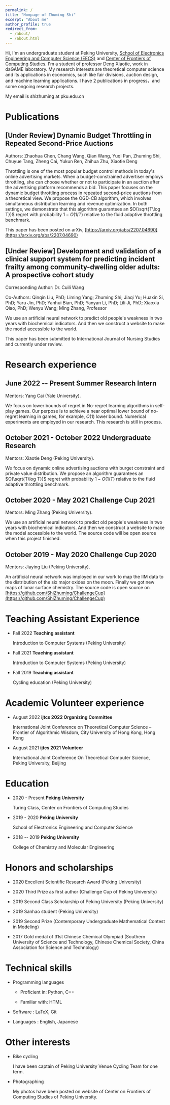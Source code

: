 ```yaml
---
permalink: /
title: "Hompage of Zhuming Shi"
excerpt: "About me"
author_profile: true
redirect_from: 
  - /about/
  - /about.html
---
```


Hi, I'm an undergraduate student at Peking University, [School of Electronics Engineering and Computer Science (EECS)](http://eecs.pku.edu.cn/Home/HOME.htm) and [Center of Frontiers of Computing Studies](http://cfcs.pku.edu.cn). I'm a student of professor Deng Xiaotie, work in daGAME laboratory. My research interests are theoretical computer science and its applications in economics, such like fair divisions, auction design, and machine learning applications. I have 2 publications in progress，and some ongoing research projects.

My email is shizhuming at pku.edu.cn

Publications
======

[Under Review] Dynamic Budget Throttling in Repeated Second-Price Auctions
------
Authors: Zhaohua Chen, Chang Wang, Qian Wang, Yuqi Pan, Zhuming Shi, Chuyue Tang,  Zheng Cai, Yukun Ren, Zhihua Zhu, Xiaotie Deng

Throttling is one of the most popular budget control methods in today's online advertising markets. When a budget-constrained advertiser employs throttling, she can choose whether or not to participate in an auction after the advertising platform recommends a bid. This paper focuses on the dynamic budget throttling process in repeated second-price auctions from a theoretical view. We propose the OGD-CB algorithm, which involves simultaneous distribution learning and revenue optimization. In both settings, we demonstrate that this algorithm guarantees an $O(\sqrt{T\log T})$ regret with probability $1−O(1/T)$ relative to the fluid adaptive throttling benchmark.

This paper has been posted on arXiv, [https://arxiv.org/abs/2207.04690](https://arxiv.org/abs/2207.04690)

[Under Review] Development and validation of a clinical support system for predicting incident frailty among community-dwelling older adults: A prospective cohort study
------
Corresponding Author: Dr. Cuili Wang

Co-Authors: Qinqin Liu, PhD; Liming Yang; Zhuming Shi; Jiaqi Yu; Huaxin Si, PhD; Yaru Jin, PhD; Yanhui Bian, PhD; Yanyan Li, PhD; Lili Ji, PhD; Xiaoxia Qiao, PhD; Wenyu Wang; Ming Zhang, Professor

We use an artificial neural network to predict old people's weakness in two years with biochemical indicators. And then we construct a website to make the model accessible to the world.

This paper has been submitted to International Journal of Nursing Studies and currently under review.


Research experience
======

June 2022 -- Present Summer Research Intern
------
Mentors: Yang Cai (Yale University).

We focus on lower bounds of regret in No-regret learning algorithms in self-play games. Our perpose is to achieve a near optimal lower bound of no-regret learning in games, for example, $O(1)$ lower bound. Numerical experiments are employed in our research. This research is still in process.


October 2021 - October 2022 Undergraduate Research
------
Mentors: Xiaotie Deng (Peking University).

We focus on dynamic online advertising auctions with burget constraint and private value distribution. We propose an algorithm guarantees an $O(\sqrt{T\log T})$ regret with probability $1−O(1/T)$ relative to the fluid adaptive throttling benchmark.

October 2020 - May 2021 Challenge Cup 2021
------
Mentors: Ming Zhang (Peking University).

We use an artificial neural network to predict old people's weakness in two years with biochemical indicators. And then we construct a website to make the model accessible to the world. The source code will be open source when this project finished.

October 2019 - May 2020 Challenge Cup 2020
------
Mentors: Jiaying Liu (Peking University).

An artificial neural network was imployed in our work to map the IIM data to the distribution of the six major oxides on the moon. Finally we got new maps of lunar surface chemistry. The source code is open source on [https://github.com/ShiZhuming/ChallengeCup](https://github.com/ShiZhuming/ChallengeCup)

Teaching Assistant Experience
======

- Fall 2022 **Teaching assistant** 
  
  Introduction to Computer Systems (Peking University)

- Fall 2021 **Teaching assistant** 
  
  Introduction to Computer Systems (Peking University)

- Fall 2019 **Teaching assistant** 
  
  Cycling education (Peking University)

Academic Volunteer experience
======
- August 2022 **ijtcs 2022 Organizing Committee**

  International Joint Conference on Theoretical Computer Science – Frontier of Algorithmic Wisdom, City University of Hong Kong, Hong Kong

- August 2021 **ijtcs 2021 Volunteer**

  International Joint Conference On Theoretical Computer Science, Peking University, Beijing

Education
======
- 2020 - Present **Peking University** 

  Turing Class, Center on Frontiers of Computing Studies

- 2019 - 2020 **Peking University** 

  School of Electronics Engineering and Computer Science

- 2018 -- 2019 **Peking University** 

  College of Chemistry and Molecular Engineering

Honors and scholarships
======
- 2020 Excellent Scientific Research Award (Peking University)

- 2020 Third Prize as first author (Challenge Cup of Peking University)

- 2019 Second Class Scholarship of Peking University (Peking University)

- 2019 Sanhao student (Peking University)

- 2019 Second Prize (Contemporary Undergraduate Mathematical Contest in Modeling)

- 2017 Gold medal of 31st Chinese Chemical Olympiad (Southern University of Science and Technology, Chinese Chemical Society, China Association for Science and Technology)

Technical skills
======
- Programming languages
  
  - Proficient in: Python, C++
  
  - Familiar with: HTML

- Software : LaTeX, Git

- Languages : English, Japanese

Other interests
======
- Bike cycling

  I have been captain of Peking University Venue Cycling Team for one term.

- Photographing

  My photos have been posted on website of Center on Frontiers of Computing Studies of Peking University.

<!-- 
A data-driven personal website
======
Like many other Jekyll-based GitHub Pages templates, academicpages makes you separate the website's content from its form. The content & metadata of your website are in structured markdown files, while various other files constitute the theme, specifying how to transform that content & metadata into HTML pages. You keep these various markdown (.md), YAML (.yml), HTML, and CSS files in a public GitHub repository. Each time you commit and push an update to the repository, the [GitHub pages](https://pages.github.com/) service creates static HTML pages based on these files, which are hosted on GitHub's servers free of charge.

Many of the features of dynamic content management systems (like Wordpress) can be achieved in this fashion, using a fraction of the computational resources and with far less vulnerability to hacking and DDoSing. You can also modify the theme to your heart's content without touching the content of your site. If you get to a point where you've broken something in Jekyll/HTML/CSS beyond repair, your markdown files describing your talks, publications, etc. are safe. You can rollback the changes or even delete the repository and start over -- just be sure to save the markdown files! Finally, you can also write scripts that process the structured data on the site, such as [this one](https://github.com/academicpages/academicpages.github.io/blob/master/talkmap.ipynb) that analyzes metadata in pages about talks to display [a map of every location you've given a talk](https://academicpages.github.io/talkmap.html).

Getting started
======
1. Register a GitHub account if you don't have one and confirm your e-mail (required!)
2. Fork [this repository](https://github.com/academicpages/academicpages.github.io) by clicking the "fork" button in the top right. 
3. Go to the repository's settings (rightmost item in the tabs that start with "Code", should be below "Unwatch"). Rename the repository "[your GitHub username].github.io", which will also be your website's URL.
4. Set site-wide configuration and create content & metadata (see below -- also see [this set of diffs](http://archive.is/3TPas) showing what files were changed to set up [an example site](https://getorg-testacct.github.io) for a user with the username "getorg-testacct")
5. Upload any files (like PDFs, .zip files, etc.) to the files/ directory. They will appear at https://[your GitHub username].github.io/files/example.pdf.  
6. Check status by going to the repository settings, in the "GitHub pages" section

Site-wide configuration
------
The main configuration file for the site is in the base directory in [_config.yml](https://github.com/academicpages/academicpages.github.io/blob/master/_config.yml), which defines the content in the sidebars and other site-wide features. You will need to replace the default variables with ones about yourself and your site's github repository. The configuration file for the top menu is in [_data/navigation.yml](https://github.com/academicpages/academicpages.github.io/blob/master/_data/navigation.yml). For example, if you don't have a portfolio or blog posts, you can remove those items from that navigation.yml file to remove them from the header. 

Create content & metadata
------
For site content, there is one markdown file for each type of content, which are stored in directories like _publications, _talks, _posts, _teaching, or _pages. For example, each talk is a markdown file in the [_talks directory](https://github.com/academicpages/academicpages.github.io/tree/master/_talks). At the top of each markdown file is structured data in YAML about the talk, which the theme will parse to do lots of cool stuff. The same structured data about a talk is used to generate the list of talks on the [Talks page](https://academicpages.github.io/talks), each [individual page](https://academicpages.github.io/talks/2012-03-01-talk-1) for specific talks, the talks section for the [CV page](https://academicpages.github.io/cv), and the [map of places you've given a talk](https://academicpages.github.io/talkmap.html) (if you run this [python file](https://github.com/academicpages/academicpages.github.io/blob/master/talkmap.py) or [Jupyter notebook](https://github.com/academicpages/academicpages.github.io/blob/master/talkmap.ipynb), which creates the HTML for the map based on the contents of the _talks directory).

**Markdown generator**

I have also created [a set of Jupyter notebooks](https://github.com/academicpages/academicpages.github.io/tree/master/markdown_generator
) that converts a CSV containing structured data about talks or presentations into individual markdown files that will be properly formatted for the academicpages template. The sample CSVs in that directory are the ones I used to create my own personal website at stuartgeiger.com. My usual workflow is that I keep a spreadsheet of my publications and talks, then run the code in these notebooks to generate the markdown files, then commit and push them to the GitHub repository.

How to edit your site's GitHub repository
------
Many people use a git client to create files on their local computer and then push them to GitHub's servers. If you are not familiar with git, you can directly edit these configuration and markdown files directly in the github.com interface. Navigate to a file (like [this one](https://github.com/academicpages/academicpages.github.io/blob/master/_talks/2012-03-01-talk-1.md) and click the pencil icon in the top right of the content preview (to the right of the "Raw | Blame | History" buttons). You can delete a file by clicking the trashcan icon to the right of the pencil icon. You can also create new files or upload files by navigating to a directory and clicking the "Create new file" or "Upload files" buttons. 

Example: editing a markdown file for a talk
![Editing a markdown file for a talk](/images/editing-talk.png)

For more info
------
More info about configuring academicpages can be found in [the guide](https://academicpages.github.io/markdown/). The [guides for the Minimal Mistakes theme](https://mmistakes.github.io/minimal-mistakes/docs/configuration/) (which this theme was forked from) might also be helpful. -->
